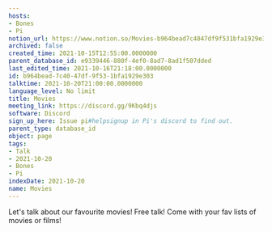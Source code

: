 ```yaml
---
hosts:
- Bones
- Pi
notion_url: https://www.notion.so/Movies-b964bead7c4047df9f531bfa1929e303
archived: false
created_time: 2021-10-15T12:55:00.0000000
parent_database_id: e9339446-880f-4ef0-8ad7-8ad1f507dded
last_edited_time: 2021-10-16T21:18:00.0000000
id: b964bead-7c40-47df-9f53-1bfa1929e303
talktime: 2021-10-20T21:00:00.0000000
language_level: No limit
title: Movies
meeting_link: https://discord.gg/9Kbq4djs
software: Discord
sign_up_here: Issue pi#helpsignup in Pi's discord to find out.
parent_type: database_id
object: page
tags:
- Talk
- 2021-10-20
- Bones
- Pi
indexDate: 2021-10-20
name: Movies
---
```


Let's talk about our favourite movies!
Free talk! Come with your fav lists of movies or films!


